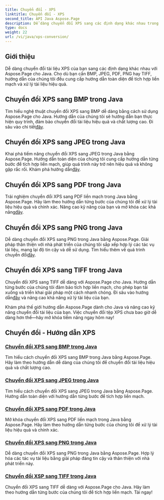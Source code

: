 ```yaml
---
title: Chuyển đổi - XPS
linktitle: Chuyển đổi - XPS
second_title: API Java Aspose.Page
description: Dễ dàng chuyển đổi XPS sang các định dạng khác nhau trong Java bằng Aspose.Page. Tăng cường xử lý tài liệu với hướng dẫn từng bước của chúng tôi để chuyển đổi chính xác và hiệu quả.
type: docs
weight: 22
url: /vi/java/xps-conversion/
---
```


## Giới thiệu

Dễ dàng chuyển đổi tài liệu XPS của bạn sang các định dạng khác nhau với Aspose.Page cho Java. Cho dù bạn cần BMP, JPEG, PDF, PNG hay TIFF, hướng dẫn của chúng tôi đều cung cấp hướng dẫn toàn diện để tích hợp liền mạch và xử lý tài liệu hiệu quả.

## Chuyển đổi XPS sang BMP trong Java

 Tìm hiểu nghệ thuật chuyển đổi XPS sang BMP dễ dàng bằng cách sử dụng Aspose.Page cho Java. Hướng dẫn của chúng tôi sẽ hướng dẫn bạn thực hiện quy trình, đảm bảo chuyển đổi tài liệu hiệu quả và chất lượng cao. Đi sâu vào chi tiết[đây](./to-bmp/).

## Chuyển đổi XPS sang JPEG trong Java

Khai phá tiềm năng chuyển đổi XPS sang JPEG trong Java bằng Aspose.Page. Hướng dẫn toàn diện của chúng tôi cung cấp hướng dẫn từng bước để tích hợp liền mạch, giúp quá trình này trở nên hiệu quả và không gặp rắc rối. Khám phá hướng dẫn[đây](./to-jpeg/).

## Chuyển đổi XPS sang PDF trong Java

 Trải nghiệm chuyển đổi XPS sang PDF liền mạch trong Java bằng Aspose.Page. Hãy làm theo hướng dẫn từng bước của chúng tôi để xử lý tài liệu hiệu quả và chính xác. Nâng cao kỹ năng của bạn và mở khóa các khả năng[đây](./to-pdf/).

## Chuyển đổi XPS sang PNG trong Java

 Dễ dàng chuyển đổi XPS sang PNG trong Java bằng Aspose.Page. Giải pháp thân thiện với nhà phát triển của chúng tôi sắp xếp hợp lý các tác vụ tài liệu, mang lại độ tin cậy và dễ sử dụng. Tìm hiểu thêm về quá trình chuyển đổi[đây](./to-png/).

## Chuyển đổi XPS sang TIFF trong Java

 Chuyển đổi XPS sang TIFF dễ dàng với Aspose.Page cho Java. Hướng dẫn từng bước của chúng tôi đảm bảo tích hợp liền mạch, cho phép bạn tải xuống và triển khai giải pháp một cách nhanh chóng. Đi sâu vào hướng dẫn[đây](./to-tiff/) và nâng cao khả năng xử lý tài liệu của bạn.

Khám phá thế giới hướng dẫn Aspose.Page dành cho Java và nâng cao kỹ năng chuyển đổi tài liệu của bạn. Việc chuyển đổi tệp XPS chưa bao giờ dễ dàng hơn thế—hãy mở khóa tiềm năng ngay hôm nay!
## Chuyển đổi - Hướng dẫn XPS
### [Chuyển đổi XPS sang BMP trong Java](./to-bmp/)
Tìm hiểu cách chuyển đổi XPS sang BMP trong Java bằng Aspose.Page. Hãy làm theo hướng dẫn dễ dàng của chúng tôi để chuyển đổi tài liệu hiệu quả và chất lượng cao.
### [Chuyển đổi XPS sang JPEG trong Java](./to-jpeg/)
Tìm hiểu cách chuyển đổi XPS sang JPEG trong Java bằng Aspose.Page. Hướng dẫn toàn diện với hướng dẫn từng bước để tích hợp liền mạch.
### [Chuyển đổi XPS sang PDF trong Java](./to-pdf/)
Mở khóa chuyển đổi XPS sang PDF liền mạch trong Java bằng Aspose.Page. Hãy làm theo hướng dẫn từng bước của chúng tôi để xử lý tài liệu hiệu quả và chính xác.
### [Chuyển đổi XPS sang PNG trong Java](./to-png/)
Dễ dàng chuyển đổi XPS sang PNG trong Java bằng Aspose.Page. Hợp lý hóa các tác vụ tài liệu bằng giải pháp đáng tin cậy và thân thiện với nhà phát triển này.
### [Chuyển đổi XSP sang TIFF trong Java](./to-tiff/)
Chuyển đổi XPS sang TIFF dễ dàng với Aspose.Page cho Java. Hãy làm theo hướng dẫn từng bước của chúng tôi để tích hợp liền mạch. Tải ngay!